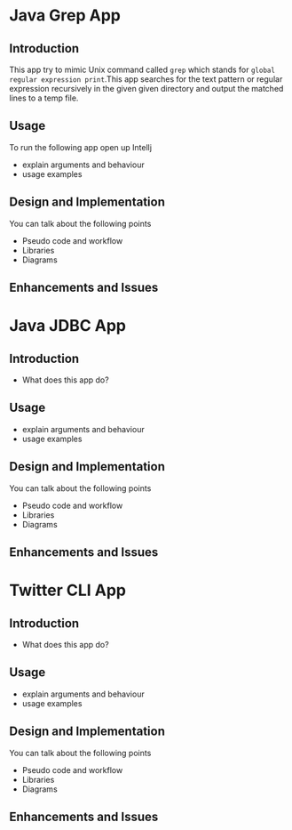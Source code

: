 # Java Grep App
  ## Introduction
  This app try to mimic Unix command called `grep` which stands for `global regular expression print`.This app searches for the text pattern or regular expression recursively in the given given directory and output the matched  lines to a temp file.
  ## Usage
  To run the following app open up Intellj 
  - explain arguments and behaviour
  - usage examples
  ## Design and Implementation
  You can talk about the following points
  - Pseudo code and workflow
  - Libraries
  - Diagrams
  ## Enhancements and Issues
  
  # Java JDBC App
  ## Introduction
  - What does this app do?
  ## Usage
  - explain arguments and behaviour
  - usage examples
  ## Design and Implementation
  You can talk about the following points
  - Pseudo code and workflow
  - Libraries
  - Diagrams
  ## Enhancements and Issues
  # Twitter CLI App
  ## Introduction
  - What does this app do?
  ## Usage
  - explain arguments and behaviour
  - usage examples
  ## Design and Implementation
  You can talk about the following points
  - Pseudo code and workflow
  - Libraries
  - Diagrams
  ## Enhancements and Issues
<!--stackedit_data:
eyJoaXN0b3J5IjpbLTMwNjYwMDA1MywtMTIzMDkzNTQxMywyNz
Q2OTAzNjAsMTgwOTkxNjE5OCwxMDUxMDAzMTEwXX0=
-->